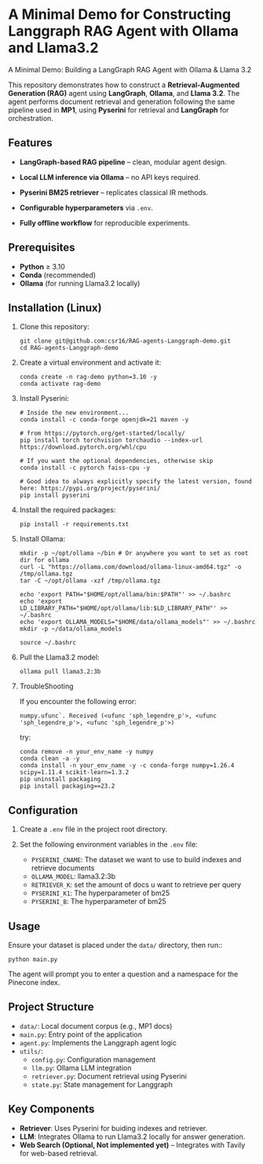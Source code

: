 # A Minimal Demo for Constructing Langgraph RAG Agent with Ollama and Llama3.2

A Minimal Demo: Building a LangGraph RAG Agent with Ollama & Llama 3.2

This repository demonstrates how to construct a **Retrieval-Augmented Generation (RAG)** agent using **LangGraph**, **Ollama**, and **Llama 3.2**.
The agent performs document retrieval and generation following the same pipeline used in **MP1**, using **Pyserini** for retrieval and **LangGraph** for orchestration.

## Features

- **LangGraph-based RAG pipeline** – clean, modular agent design.

- **Local LLM inference via Ollama** – no API keys required.

- **Pyserini BM25 retriever** – replicates classical IR methods.

- **Configurable hyperparameters** via `.env`.

- **Fully offline workflow** for reproducible experiments.

## Prerequisites

- **Python** ≥ 3.10
- **Conda** (recommended)
- **Ollama** (for running Llama3.2 locally)

## Installation (Linux)

1. Clone this repository:

   ```
   git clone git@github.com:csr16/RAG-agents-Langgraph-demo.git
   cd RAG-agents-Langgraph-demo
   ```

2. Create a virtual environment and activate it:

   ```
   conda create -n rag-demo python=3.10 -y
   conda activate rag-demo
   ```

3. Install Pyserini:
   ```
   # Inside the new environment...
   conda install -c conda-forge openjdk=21 maven -y

   # from https://pytorch.org/get-started/locally/
   pip install torch torchvision torchaudio --index-url https://download.pytorch.org/whl/cpu

   # If you want the optional dependencies, otherwise skip
   conda install -c pytorch faiss-cpu -y

   # Good idea to always explicitly specify the latest version, found here: https://pypi.org/project/pyserini/
   pip install pyserini
   ```

4. Install the required packages:

   ```
   pip install -r requirements.txt
   ```

5. Install Ollama:

   ```
   mkdir -p ~/opt/ollama ~/bin # Or anywhere you want to set as root dir for ollama
   curl -L "https://ollama.com/download/ollama-linux-amd64.tgz" -o /tmp/ollama.tgz
   tar -C ~/opt/ollama -xzf /tmp/ollama.tgz

   echo 'export PATH="$HOME/opt/ollama/bin:$PATH"' >> ~/.bashrc
   echo 'export LD_LIBRARY_PATH="$HOME/opt/ollama/lib:$LD_LIBRARY_PATH"' >> ~/.bashrc
   echo 'export OLLAMA_MODELS="$HOME/data/ollama_models"' >> ~/.bashrc
   mkdir -p ~/data/ollama_models

   source ~/.bashrc
   ```

6. Pull the Llama3.2 model:

   ```
   ollama pull llama3.2:3b
   ```

7. TroubleShooting

   If you encounter the following error:
   ```
   numpy.ufunc`. Received (<ufunc 'sph_legendre_p'>, <ufunc 'sph_legendre_p'>, <ufunc 'sph_legendre_p'>)
   ```

   try:
   ```
   conda remove -n your_env_name -y numpy
   conda clean -a -y
   conda install -n your_env_name -y -c conda-forge numpy=1.26.4 scipy=1.11.4 scikit-learn=1.3.2
   pip uninstall packaging
   pip install packaging==23.2
   ```

## Configuration

1. Create a `.env` file in the project root directory.

2. Set the following environment variables in the `.env` file:

   - `PYSERINI_CNAME`: The dataset we want to use to build indexes and retrieve documents
   - `OLLAMA_MODEL`: llama3.2:3b
   - `RETRIEVER_K`: set the amount of docs u want to retrieve per query
   - `PYSERINI_K1`: The hyperparameter of bm25
   - `PYSERINI_B`: The hyperparameter of bm25

## Usage

Ensure your dataset is placed under the `data/` directory, then run::

``` 
python main.py 
```

The agent will prompt you to enter a question and a namespace for the Pinecone index.

## Project Structure

- `data/`: Local document corpus (e.g., MP1 docs)
- `main.py`: Entry point of the application
- `agent.py`: Implements the Langgraph agent logic
- `utils/`:
  - `config.py`: Configuration management
  - `llm.py`: Ollama LLM integration
  - `retriever.py`: Document retrieval using Pyserini
  - `state.py`: State management for Langgraph

## Key Components

- **Retriever**: Uses Pyserini for buiding indexes and retriever.
- **LLM**: Integrates Ollama to run Llama3.2 locally for answer generation.
- **Web Search (Optional, Not implemented yet)** – Integrates with Tavily for web-based retrieval.
